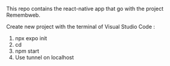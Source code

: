 This repo contains the react-native app that go with the project Remembweb.

Create new project with the terminal of Visual Studio Code :
1. npx expo init <nameofproject>
2. cd <nameofproject>
3. npm start
4. Use tunnel on localhost

